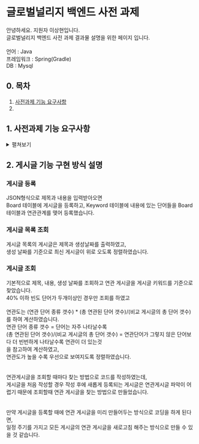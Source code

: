 # 글로벌널리지 백엔드 사전 과제
안녕하세요. 지원자 이상현입니다.<br>
글로벌널리지 백엔드 사전 과제 결과물 설명을 위한 페이지 입니다.<br> <br>
언어 : Java <br>
프레임워크 : Spring(Gradle) <br>
DB : Mysql<br>

## 0. 목차
1. [사전과제 기능 요구사항](#1-사전과제-기능-요구사항)
2. 

## 1. 사전과제 기능 요구사항
<details>
<summary> 펼쳐보기 </summary><br>
<div markdown="1">
  
### 게시글 작성
  
* 게시글은 게시글의 ID, 제목, 본문, 생성날짜로 구성되며 제목과 본문은 각각 텍스트 입니다.  <br>
* 게시글은 연관 게시글이라는 항목을 가지고 있으며, 연관게시글은 게시글과 내용이 유사한 게시글 입니다.  <br>
* 게시글이 생성되면 연관게시글을 찾아서 연결합니다.  <br>
* 하나의 게시글은 여러개의 연관게시글을 가질 수 있으며, 하나도 없을 수 있습니다.  <br>
* 연관게시글은 게시글의 내용을 단어별로 나눠서 각 단어가 다른 게시글에서 얼마나 많이 나타나는지를 기준으로 합니다.  <br> <br>
* 단, 문장에 자주쓰이는 단어를 배제하기 위해서 전체게시글 중에 60%이상에서 발견되는 단어는 연관게시글을 파악할때 사용하지 않습니다.  <br>
* 연관게시글이 되는 기준은 **40% 이하 빈도 단어가 두개이상** 동시에 나타나는 것입니다.  <br>
* 그리고, 게시글에 **40% 이하 빈도로 나타나는 단어는 자주 나타날수록** 더 연관이 있는 것으로 계산합니다.  <br>
 * 마지막으로 연관게시글에서 **40% 이하 빈도로 나타나는 단어중 연관단어가 그렇지 않은 단어보다 더 빈번하게 나타날수록 연관이 더 있는것**으로 파악합니다.  <br>

### 게시글 목록
* 게시글목록은 게시글 제목과 날짜정보를 가져옵니다. <br>

### 게시글 조회
* 게시글은 제목, 내용, 생성날짜, 연관 게시글로 구성되어 있습니다.
* 연관게시글이 보여지는 순서는 연관도가 높은것을 우선적으로 보여주도록 만들어주시면 더 좋습니다 <br>


* 게시글을 작성하고, 목록을 보여주고, 내용을 보여주는 프로그램을 만들어주시고, 게시글내용과 연관 게시글을 같이 표시해주세요.  <br>

</div>
</details>

## 2. 게시글 기능 구현 방식 설명

### 게시글 등록
JSON형식으로 제목과 내용을 입력받아오면 <br>
Board 테이블에 게시글을 등록하고, Keyword 테이블에 내용에 있는 단어들을 Board 테이블과 연관관계를 맺어 등록했습니다.

### 게시글 목록 조회
게시글 목록의 게시글은 제목과 생성날짜를 출력하였고, <br>
생성 날짜를 기준으로 최신 게시글이 위로 오도록 정렬하였습니다.

### 게시글 조회
기본적으로 제목, 내용, 생성 날짜를 조회하고 연관 게시글을 게시글 키워드를 기준으로 찾았습니다. <br>
40% 이하 빈도 단어가 두개이상인 경우만 조회를 하였고<br><br> 
연관도는 (연관 단어 종류 갯수) * (총 연관된 단어 갯수)/(비교 게시글의 총 단어 갯수) 를 하여 계산하였습니다.<br>
연관 단어 종류 갯수 = 단어는 자주 나타날수록<br>
(총 연관된 단어 갯수)/(비교 게시글의 총 단어 갯수) = 연관단어가 그렇지 않은 단어보다 더 빈번하게 나타날수록 연관이 더 있는것<br>
을 참고하여 계산하였고, <br> 
연관도가 높을 수록 우선으로 보여지도록 정렬하였습니다. <br> 
<br> <br>
연관게시글을 조회할 때마다 찾는 방법으로 코드를 작성하였는데, <br>
게시글을 처음 작성할 경우 작성 후에 새롭게 등록되는 게시글은 연관게시글 파악이 어렵기 때문에 조회할때 연관 게시글을 찾는 방법으로 만들었습니다. <br>
<br><br>
만약 게시글을 등록할 때에 연관 게시글을 미리 만들어두는 방식으로 코딩을 하게 된다면, <br>
일정 주기를 가지고 모든 게시글의 연관 게시글을 새로고침 해주는 방식으로 만들 수 있을 것 같습니다.
